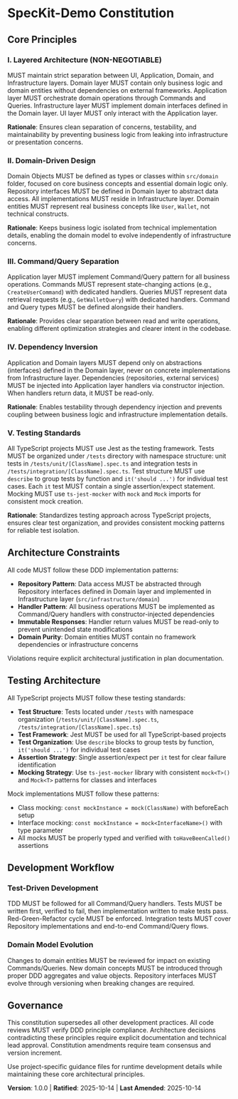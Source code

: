 <!--
Sync Impact Report:
Version change: 1.0.0 → 1.1.0
Modified principles:
- Added Testing Standards principle with Jest/TypeScript requirements
Added sections:
- Testing Architecture (Test structure and tooling standards)
Templates requiring updates:
- ✅ Updated .specify/templates/plan-template.md 
- ✅ Updated .specify/templates/spec-template.md
- ✅ Updated .specify/templates/tasks-template.md
- ⚠ No command files found to update
- ⚠ No runtime guidance docs found
Follow-up TODOs: None - all testing principles fully specified
-->

# SpecKit-Demo Constitution

## Core Principles

### I. Layered Architecture (NON-NEGOTIABLE)

MUST maintain strict separation between UI, Application, Domain, and Infrastructure layers. Domain layer MUST contain only business logic and domain entities without dependencies on external frameworks. Application layer MUST orchestrate domain operations through Commands and Queries. Infrastructure layer MUST implement domain interfaces defined in the Domain layer. UI layer MUST only interact with the Application layer.

**Rationale**: Ensures clean separation of concerns, testability, and maintainability by preventing business logic from leaking into infrastructure or presentation concerns.

### II. Domain-Driven Design

Domain Objects MUST be defined as types or classes within `src/domain` folder, focused on core business concepts and essential domain logic only. Repository interfaces MUST be defined in Domain layer to abstract data access. All implementations MUST reside in Infrastructure layer. Domain entities MUST represent real business concepts like `User`, `Wallet`, not technical constructs.

**Rationale**: Keeps business logic isolated from technical implementation details, enabling the domain model to evolve independently of infrastructure concerns.

### III. Command/Query Separation

Application layer MUST implement Command/Query pattern for all business operations. Commands MUST represent state-changing actions (e.g., `CreateUserCommand`) with dedicated handlers. Queries MUST represent data retrieval requests (e.g., `GetWalletQuery`) with dedicated handlers. Command and Query types MUST be defined alongside their handlers.

**Rationale**: Provides clear separation between read and write operations, enabling different optimization strategies and clearer intent in the codebase.

### IV. Dependency Inversion

Application and Domain layers MUST depend only on abstractions (interfaces) defined in the Domain layer, never on concrete implementations from Infrastructure layer. Dependencies (repositories, external services) MUST be injected into Application layer handlers via constructor injection. When handlers return data, it MUST be read-only.

**Rationale**: Enables testability through dependency injection and prevents coupling between business logic and infrastructure implementation details.

### V. Testing Standards

All TypeScript projects MUST use Jest as the testing framework. Tests MUST be organized under `/tests` directory with namespace structure: unit tests in `/tests/unit/[ClassName].spec.ts` and integration tests in `/tests/integration/[ClassName].spec.ts`. Test structure MUST use `describe` to group tests by function and `it('should ...')` for individual test cases. Each `it` test MUST contain a single assertion/expect statement. Mocking MUST use `ts-jest-mocker` with `mock` and `Mock` imports for consistent mock creation.

**Rationale**: Standardizes testing approach across TypeScript projects, ensures clear test organization, and provides consistent mocking patterns for reliable test isolation.

## Architecture Constraints

All code MUST follow these DDD implementation patterns:

- **Repository Pattern**: Data access MUST be abstracted through Repository interfaces defined in Domain layer and implemented in Infrastructure layer (`src/infrastructure/domain`)
- **Handler Pattern**: All business operations MUST be implemented as Command/Query handlers with constructor-injected dependencies
- **Immutable Responses**: Handler return values MUST be read-only to prevent unintended state modifications
- **Domain Purity**: Domain entities MUST contain no framework dependencies or infrastructure concerns

Violations require explicit architectural justification in plan documentation.

## Testing Architecture

All TypeScript projects MUST follow these testing standards:

- **Test Structure**: Tests located under `/tests` with namespace organization (`/tests/unit/[ClassName].spec.ts`, `/tests/integration/[ClassName].spec.ts`)
- **Test Framework**: Jest MUST be used for all TypeScript-based projects
- **Test Organization**: Use `describe` blocks to group tests by function, `it('should ...')` for individual test cases
- **Assertion Strategy**: Single assertion/expect per `it` test for clear failure identification
- **Mocking Strategy**: Use `ts-jest-mocker` library with consistent `mock<T>()` and `Mock<T>` patterns for classes and interfaces

Mock implementations MUST follow these patterns:
- Class mocking: `const mockInstance = mock(ClassName)` with beforeEach setup
- Interface mocking: `const mockInstance = mock<InterfaceName>()` with type parameter
- All mocks MUST be properly typed and verified with `toHaveBeenCalled()` assertions

## Development Workflow

### Test-Driven Development

TDD MUST be followed for all Command/Query handlers. Tests MUST be written first, verified to fail, then implementation written to make tests pass. Red-Green-Refactor cycle MUST be enforced. Integration tests MUST cover Repository implementations and end-to-end Command/Query flows.

### Domain Model Evolution

Changes to domain entities MUST be reviewed for impact on existing Commands/Queries. New domain concepts MUST be introduced through proper DDD aggregates and value objects. Repository interfaces MUST evolve through versioning when breaking changes are required.

## Governance

This constitution supersedes all other development practices. All code reviews MUST verify DDD principle compliance. Architecture decisions contradicting these principles require explicit documentation and technical lead approval. Constitution amendments require team consensus and version increment.

Use project-specific guidance files for runtime development details while maintaining these core architectural principles.

**Version**: 1.0.0 | **Ratified**: 2025-10-14 | **Last Amended**: 2025-10-14
